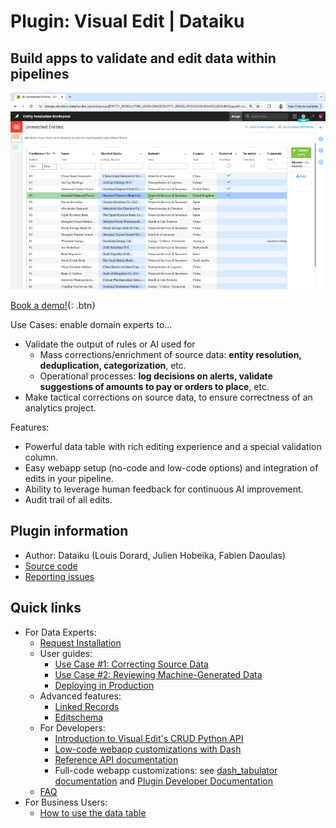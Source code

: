 # Plugin: Visual Edit | Dataiku

## Build apps to validate and edit data within pipelines

![](demo_unmatched_entities.gif)

[Book a demo!](https://calendar.google.com/calendar/u/0/appointments/schedules/AcZssZ1cgQ-IQ2k2eJMm6mUrZxabQgtPSSwaZ9TgNcHcnaUDvrqfweAkf-B7xzZbTSNyYeSRc2smgLbp){: .btn}

Use Cases: enable domain experts to...

* Validate the output of rules or AI used for
  * Mass corrections/enrichment of source data: **entity resolution, deduplication, categorization**, etc.
  * Operational processes: **log decisions on alerts, validate suggestions of amounts to pay or orders to place**, etc.
* Make tactical corrections on source data, to ensure correctness of an analytics project.

Features:

* Powerful data table with rich editing experience and a special validation column.
* Easy webapp setup (no-code and low-code options) and integration of edits in your pipeline.
* Ability to leverage human feedback for continuous AI improvement.
* Audit trail of all edits.

## Plugin information

* Author: Dataiku (Louis Dorard, Julien Hobeika, Fabien Daoulas)
* [Source code](https://github.com/dataiku/dss-visual-edit/)
* [Reporting issues](https://github.com/dataiku/dss-visual-edit/issues)

## Quick links

* For Data Experts:
  * [Request Installation](https://calendar.google.com/calendar/u/0/appointments/schedules/AcZssZ1cgQ-IQ2k2eJMm6mUrZxabQgtPSSwaZ9TgNcHcnaUDvrqfweAkf-B7xzZbTSNyYeSRc2smgLbp)
  * User guides:
    * [Use Case #1: Correcting Source Data](get-started)
    * [Use Case #2: Reviewing Machine-Generated Data](reviewing)
    * [Deploying in Production](deploy)
  * Advanced features:
    * [Linked Records](linked-records)
    * [Editschema](editschema)
  * For Developers:
    * [Introduction to Visual Edit's CRUD Python API](https://github.com/dataiku/dss-visual-edit/blob/master/docs/CRUD_example_usage.ipynb)
    * [Low-code webapp customizations with Dash](dash-examples)
    * [Reference API documentation]([backend/](https://dataiku.github.io/dss-visual-edit/backend/#DataEditor))
    * Full-code webapp customizations: see [dash_tabulator documentation](https://github.com/dataiku/dss-visual-edit/blob/master/dash_tabulator/README.md) and [Plugin Developer Documentation](https://github.com/dataiku/dss-visual-edit/blob/master/dss-plugin-visual-edit/README.md)
  * [FAQ](faq)
* For Business Users:
  * [How to use the data table](data-table-features)
